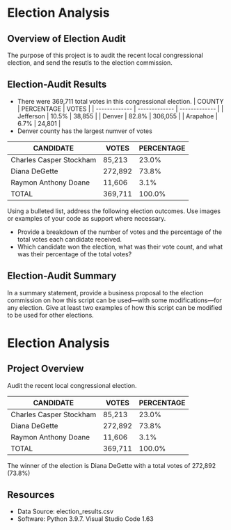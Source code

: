 # Election Analysis

## Overview of Election Audit
The purpose of this project is to audit the recent local congressional election, and send the resutls to the election commission.

## Election-Audit Results
* There were 369,711 total votes in this congressional election.
| COUNTY  | PERCENTAGE | VOTES |
| ------------- | ------------- | ------------- |
| Jefferson | 10.5%  | 38,855 |
| Denver | 82.8%  | 306,055 |
| Arapahoe | 6.7%  | 24,801 |
* Denver county has the largest numver of votes

| CANDIDATE  | VOTES | PERCENTAGE |
| ------------- | ------------- | ------------- |
| Charles Casper Stockham  | 85,213  | 23.0% |
| Diana DeGette  | 272,892  | 73.8% |
| Raymon Anthony Doane  | 11,606  | 3.1% |
| TOTAL  | 369,711  | 100.0% |


Using a bulleted list, address the following election outcomes. Use images or examples of your code as support where necessary.
* Provide a breakdown of the number of votes and the percentage of the total votes each candidate received.
* Which candidate won the election, what was their vote count, and what was their percentage of the total votes?



## Election-Audit Summary
In a summary statement, provide a business proposal to the election commission on how this script can be used—with some modifications—for any election. Give at least two examples of how this script can be modified to be used for other elections.


# Election Analysis

## Project Overview
Audit the recent local congressional election.

| CANDIDATE  | VOTES | PERCENTAGE |
| ------------- | ------------- | ------------- |
| Charles Casper Stockham  | 85,213  | 23.0% |
| Diana DeGette  | 272,892  | 73.8% |
| Raymon Anthony Doane  | 11,606  | 3.1% |
| TOTAL  | 369,711  | 100.0% |

The winner of the election is Diana DeGette with a total votes of 272,892 (73.8%)

## Resources
* Data Source: election_results.csv
* Software: Python 3.9.7. Visual Studio Code 1.63
